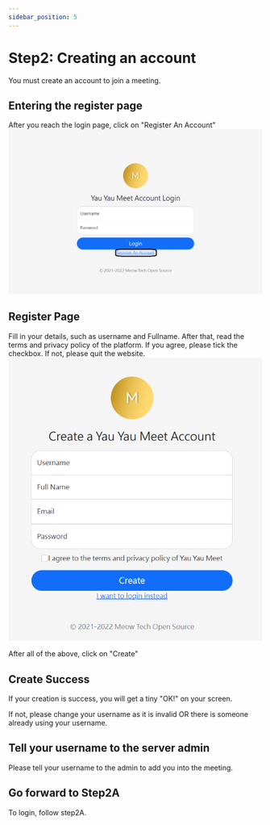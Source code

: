 ```yaml
---
sidebar_position: 5
---
```


# Step2: Creating an account
You must create an account to join a meeting.
## Entering the register page
After you reach the login page, click on "Register An Account"
![](./img/create01.png)
## Register Page
Fill in your details, such as username and Fullname. After that, read the terms and privacy policy of the platform. If you agree, please tick the checkbox. If not, please quit the website.
![](./img/create02.png)

After all of the above, click on "Create"

## Create Success
If your creation is success, you will get a tiny "OK!" on your screen.

If not, please change your username as it is invalid OR there is someone already using your username.

## Tell your username to the server admin

Please tell your username to the admin to add you into the meeting.

## Go forward to Step2A
To login, follow step2A.